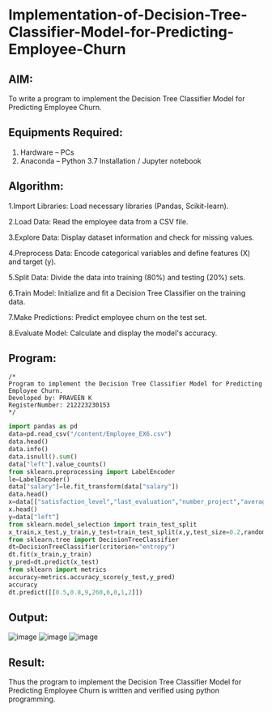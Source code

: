 # Implementation-of-Decision-Tree-Classifier-Model-for-Predicting-Employee-Churn

## AIM:
To write a program to implement the Decision Tree Classifier Model for Predicting Employee Churn.

## Equipments Required:
1. Hardware – PCs
2. Anaconda – Python 3.7 Installation / Jupyter notebook

## Algorithm:
1.Import Libraries: Load necessary libraries (Pandas, Scikit-learn).

2.Load Data: Read the employee data from a CSV file.

3.Explore Data: Display dataset information and check for missing values.

4.Preprocess Data: Encode categorical variables and define features (X) and target (y).

5.Split Data: Divide the data into training (80%) and testing (20%) sets.

6.Train Model: Initialize and fit a Decision Tree Classifier on the training data.

7.Make Predictions: Predict employee churn on the test set.

8.Evaluate Model: Calculate and display the model's accuracy.
 

## Program:
```
/*
Program to implement the Decision Tree Classifier Model for Predicting Employee Churn.
Developed by: PRAVEEN K
RegisterNumber: 212223230153
*/
```
```python
import pandas as pd
data=pd.read_csv("/content/Employee_EX6.csv")
data.head()
data.info()
data.isnull().sum()
data["left"].value_counts()
from sklearn.preprocessing import LabelEncoder
le=LabelEncoder()
data["salary"]=le.fit_transform(data["salary"])
data.head()
x=data[["satisfaction_level","last_evaluation","number_project","average_montly_hours","time_spend_company","Work_accident","promotion_last_5years","salary"]]
x.head()
y=data["left"]
from sklearn.model_selection import train_test_split
x_train,x_test,y_train,y_test=train_test_split(x,y,test_size=0.2,random_state=100)
from sklearn.tree import DecisionTreeClassifier
dt=DecisionTreeClassifier(criterion="entropy")
dt.fit(x_train,y_train)
y_pred=dt.predict(x_test)
from sklearn import metrics
accuracy=metrics.accuracy_score(y_test,y_pred)
accuracy
dt.predict([[0.5,0.8,9,260,6,0,1,2]])
```

## Output:
![image](https://github.com/RANJEETH17/Implementation-of-Decision-Tree-Classifier-Model-for-Predicting-Employee-Churn/assets/120718823/47e2a472-50b5-47be-8063-5b9a919b0423)
![image](https://github.com/RANJEETH17/Implementation-of-Decision-Tree-Classifier-Model-for-Predicting-Employee-Churn/assets/120718823/53dc33ec-6238-47ae-a106-05352df257ea)
![image](https://github.com/RANJEETH17/Implementation-of-Decision-Tree-Classifier-Model-for-Predicting-Employee-Churn/assets/120718823/1dafbcf9-fbaf-469c-8858-f63ae3893928)





## Result:
Thus the program to implement the  Decision Tree Classifier Model for Predicting Employee Churn is written and verified using python programming.
